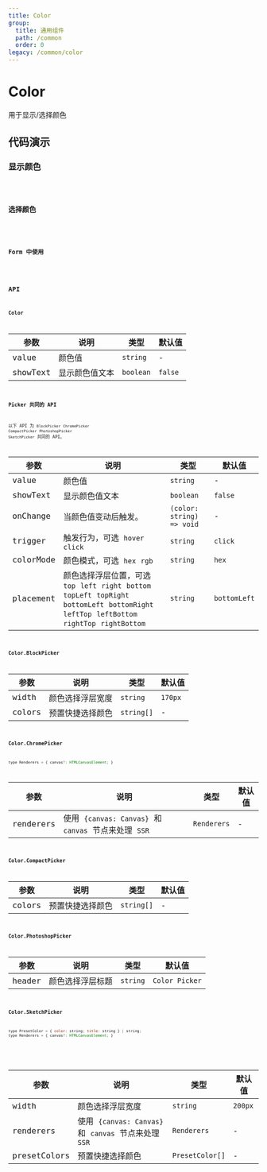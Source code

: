 ```yaml
---
title: Color
group:
  title: 通用组件
  path: /common
  order: 0
legacy: /common/color
---
```


# Color

用于显示/选择颜色

## 代码演示

### 显示颜色

<code src="./demos/Demo1.tsx" />

### 选择颜色

<code src="./demos/Demo2.tsx" />

### Form 中使用

<code src="./demos/Demo3.tsx" />

## API

### Color

| 参数     | 说明                     | 类型      | 默认值  |
| -------- | ------------------------ | --------- | ------- |
| value    | 颜色值 | `string`  | -       |
| showText | 显示颜色值文本           | `boolean` | `false` |

### Picker 共同的 API

以下 API 为 `BlockPicker` `ChromePicker` `CompactPicker` `PhotoshopPicker` `SketchPicker` 共同的 API。

| 参数      | 说明      | 类型   | 默认值    |
| --------- | --------- | --------- | --------- |
| value     | 颜色值 | `string`  | - |
| showText  | 显示颜色值文本 | `boolean` | `false` |
| onChange  | 当颜色值变动后触发。 | `(color: string) => void` | - |
| trigger   | 触发行为，可选 `hover` `click` | `string` | `click` |
| colorMode | 颜色模式，可选 `hex` `rgb` | `string` | `hex` |
| placement | 颜色选择浮层位置，可选 `top` `left` `right` `bottom` `topLeft` `topRight` `bottomLeft` `bottomRight` `leftTop` `leftBottom` `rightTop` `rightBottom` | `string` | `bottomLeft` |

### Color.BlockPicker

| 参数   | 说明    | 类型            | 默认值  |
| ------ | ------ | --------------- | ------- |
| width  | 颜色选择浮层宽度 | `string`        | `170px` |
| colors | 预置快捷选择颜色 | `string[]` | -       |

### Color.ChromePicker

```javascript
type Renderers = { canvas?: HTMLCanvasElement; }
```

| 参数      | 说明                                                 | 类型     | 默认值 |
| --------- | ---------------------------------------------------- | -------- | ------ |
| renderers | 使用 `{canvas: Canvas}` 和 `canvas` 节点来处理 `SSR` | `Renderers` | -      |

### Color.CompactPicker

| 参数   | 说明    | 类型            | 默认值 |
| ------ | ------ | --------------- | ------ |
| colors | 预置快捷选择颜色 | `string[]` | -      |

### Color.PhotoshopPicker

| 参数   | 说明             | 类型     | 默认值         |
| ------ | ---------------- | -------- | -------------- |
| header | 颜色选择浮层标题 | `string` | `Color Picker` |

### Color.SketchPicker

```javascript
type PresetColor = { color: string; title: string } | string;
type Renderers = { canvas?: HTMLCanvasElement; }
```

<br />

| 参数         | 说明                                                 | 类型                                    | 默认值  |
| ------------ | ---------------------------------------------------- | --------------------------------------- | ------- |
| width        | 颜色选择浮层宽度 | `string` | `200px` |
| renderers    | 使用 `{canvas: Canvas}` 和 `canvas` 节点来处理 `SSR` | `Renderers` | - |
| presetColors | 预置快捷选择颜色 | `PresetColor[]` | - |
